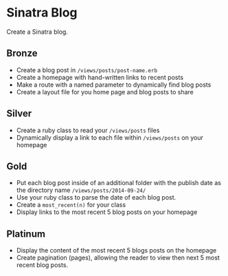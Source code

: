 # Sinatra Blog

Create a Sinatra blog.

Bronze
------
- Create a blog post in `/views/posts/post-name.erb`
- Create a homepage with hand-written links to recent posts
- Make a route with a named parameter to dynamically find blog posts
- Create a layout file for you home page and blog posts to share

Silver
------
- Create a ruby class to read your `/views/posts` files
- Dynamically display a link to each file within `/views/posts` on your homepage

Gold
----
- Put each blog post inside of an additional folder with the publish date as the directory name `/views/posts/2014-09-24/`
- Use your ruby class to parse the date of each blog post.
- Create a `most_recent(n)` for your class
- Display links to the most recent 5 blog posts on your homepage

Platinum
--------
- Display the content of the most recent 5 blogs posts on the homepage
- Create pagination (pages), allowing the reader to view then next 5 most recent blog posts.
